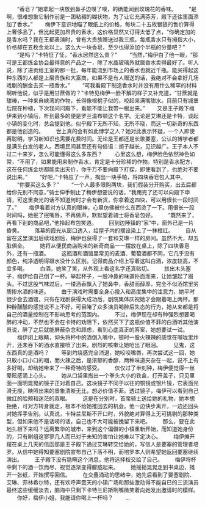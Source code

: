 　　“香皂？”她拿起一块放到鼻子边嗅了嗅，的确能闻到玫瑰花的香味。
　　“是啊，很难想象它制作前是一团粘稠的糊状物，为了让它充满芬芳，殿下还往里面添加了香水。”
　　梅伊下意识地瞄了眼纸上的价格，每块二十五枚银狼的售价算得上奢侈品了，但比起更加昂贵的香水，这价格显然又订得太低了点，“你确定加的是香水吗？我在王都表演时，曾有大贵族赠送过我三瓶，每瓶香水只有拇指大小，价格却在五枚金龙以上。这么大一块香皂，至少也得添加个半瓶的分量吧？”
　　“是吗？”卡特怔了怔，“香水居然这么贵？”
　　“当然，”梅伊白了他一眼，“那可是王都炼金协会最得意的产品之一，除了水晶玻璃外就属香水卖得最好了。听人说，除了进贡给王室的那一批，每年能流到市场上的香水也就近千瓶。能买得起这种东西的人都是上层贵族和大富商，如果不是有人赠送的话，我绝对不会拿好几场戏剧的酬金去买一瓶香水。”
　　“可我看殿下制造香水时并没有用什么稀罕的材料啊听他说，似乎是用甘蔗做的？”卡特见梅伊一脸不解的样子又补充道，“甘蔗就是甜棒，一种来自峡湾的作物，长得像根棍子似的，咬起来满嘴甜水。目前只有城堡后院在种植，下次我问问殿下，看能不能让我带一根出来。”
　　又是王子殿下梅伊来到小镇后，听到最多的便是罗兰温布顿这个名字。无论是艾琳还是卡特，谈起小镇的变化时，总会提到他。似乎殿下无所不知，无所不晓，而这一切新奇的东西都是他创造的。
　　世上真的会有如此博学之人？她对此表示怀疑，一个人即使再聪明，学习新知识也需要花费时间。无论是王都还是长歌要塞，公认的博学者都是满头白发的老人。西境民间甚至还有句俗语：胡子越长，见识越广。王子本人不过二十来岁，怎么可能懂得这么多东西？
　　心里这么想，梅伊脸色依然神色如常，“不用了，如果能用来制作香水，肯定是十分珍稀的作物。特别是香水配方，这在任何炼金坊都能卖出天价，你千万不要向殿下打探，即使看到了，也绝对不要说出来。”
　　“好吧，”卡特应了一声，掏出一块手帕，将四块香皂包入其中。
　　“你要买这么多？”
　　“一个人最多限购两块，我们假装分开购买，出去后都给你先别不同意，”骑士伸手制止了梅伊想要说的话，“我用完了还可以向殿下申请，可这里卖光的话不知道何时才会有新货，你拿着这四块，可以用很长一段时间了。”
　　梅伊看着对方认真的眼神，心里仿佛被什么东西烫了一下。用很长一段时间吗，她抿了抿嘴唇，不再做声，默默望着骑士将香皂包好。
　　“既然来了，再看下别的商品吧，”他拎起布包笑道。
　　回到边陲镇的“家”中，窗外已是一片昏黄。
　　落幕的霞光从窗口透入，给屋子内的摆设染上了一抹橙红。
　　自从留在这里演出后续戏剧后，梅伊也获得了一套和艾琳一样的房间。虽然不大，却五脏俱全。
　　她将从便民商店购来的新奇商品一一摆放在桌上，除了四块香皂外，还有一瓶酒。
　　这瓶酒和酒馆里常见的麦酒、葡萄酒都不同，它几乎没有颜色，纯净透明得跟水没什么区别。记得商品介绍上写着这叫白酒，浓度较高，不宜多喝。
　　白酒，她笑了笑，从外观上看这名字还真贴切。
　　拔出木头塞子，梅伊给自己倒了一杯。举起杯子，一股冲鼻的味道扑面而来，让她皱起了眉头。不过这股气味过后，一缕酒香飘入了她鼻中，香甜而醇厚，完全不似酒馆里劣质掺水酒的味道。
　　由于演戏时需要全身心投入和高度集中的注意力，她平时很少会去酒馆，只有在戏剧获得大成功后，剧院集体庆祝她才会跟着喝上两杯。那种醉醺醺的感觉说不上不好，可目睹了众多演员喝醉后失态的行为，她从来都是将自己的酒量控制在不影响思考的范围内。
　　不过，梅伊现在却有种强烈想要喝醉的冲动，不然也不会在卡特的劝阻下，依然买下了这瓶价值不菲的白酒听其他演员说，醉了之后就能屏蔽杂念和顾虑，看到心底真正的答案，她想要试一试。
　　梅伊闭上眼睛，仰头将杯中的酒倒入嘴中，顿时一股火辣辣的感觉在喉咙里炸开，还未吞下的酒水直接喷了出来，剧烈的咳嗽让她呛出了眼泪。
　　见鬼，这东西真的是酒吗？
　　等到灼烧感完全消退，她咬咬嘴唇，再次尝试这一回，她只敢小口小口的咽，而火辣之后，是浓郁的香醇，两种味道夹杂在一起，说不上有多好喝，却给她带来了一种奇特的感受。
　　仅仅过了半刻钟，梅伊便觉得一丝晕眩感涌上心头。
　　她从口袋里掏出一个拳头大小的铁盒，打开盖子，只见里面一面明晃晃的镜子正对着自己。这块镜子不同于以往的铜镜或银片镜，它表面光滑无痕，映照出来的景象清晰无比，想必价值不菲。透过镜子，梅伊可以看到自己微红的脸颊和迷茫的双眼。
　　这是在分别时，首席骑士送给她的礼物，她本想拒绝，可对方转身就走，根本不给她推回去的机会。他一边快步离开，一边还回头对她挥手告别。认真说，卡特兰尼斯不开口时，外貌绝对算得上无可挑剔的那种类型，但如果他不是话唠的话，自己也不大可能被挽留下来吧。
　　那么，要在此地扎根下来吗？远离繁华的城市，来到这个偏僻的小镇重新开始，而知道她身份的，只有剧组这寥寥几人而已对于未知的害怕让她难以下定决心。
　　梅伊摊开摆在桌上几天的信函那是王子殿下通过艾琳转交给她的，写信人是要塞的管理者培罗。从信中她得知要塞剧院宣布自己下落不明，而培罗本人则希望她返回要塞继续演出。
　　王子殿下没有隐瞒这个消息，他将选择权交给了自己。
　　梅伊将杯中剩下的酒一饮而尽，视觉逐渐变得朦胧起来。
　　她摇摇晃晃走到书桌边，摊开一张纸，开始撰写回信。
　　在交叠涌动的思绪中，她先后看到了要塞剧院、艾琳、菲林希尔特，还有欢呼声震天的小镇广场和那些激动得不能自已的三流演员最终这些缓缓淡去，脑海中只剩下卡特兰尼斯咧嘴微笑着向她发出邀请时的模样。
　　你好，梅伊小姐，我能请你喝上一杯吗？
　　...